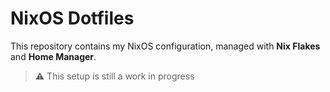 # NixOS Dotfiles

This repository contains my NixOS configuration, managed with **Nix Flakes** and **Home Manager**.

> ⚠️ This setup is still a work in progress
